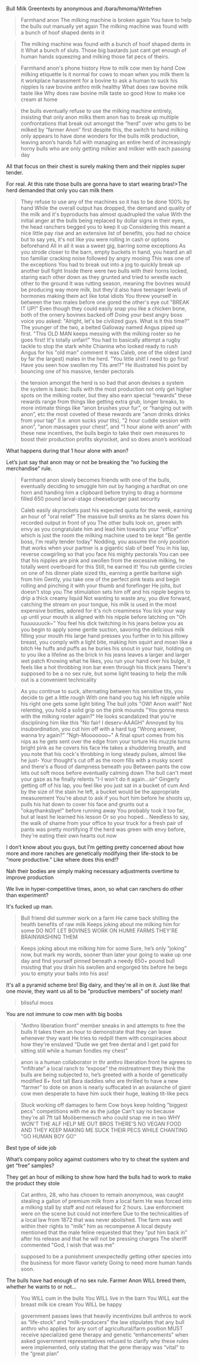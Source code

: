 Bull Milk Greentexts by anonymous and /bara/hmoma/Writefren

>Farmhand anon
>The milking machine is broken again
>You have to help the bulls out manually yet again
>The milking machine was found with a bunch of hoof shaped dents in it

>The milking machine was found with a bunch of hoof shaped dents in it
What a bunch of sluts. Those big bastards just cant get enough of human hands squeezing and milking those fat pecs of theirs.

>Farmhand anon's phone history
>How to milk cow men by hand
>Cow milking etiquette
>Is it normal for cows to moan when you milk them
>Is it workplace harassment for a bovine to ask a human to suck his nipples
>Is raw bovine anthro milk healthy
>What does raw bovine milk taste like
>Why does raw bovine milk taste so good
>How to make ice cream at home

>the bulls eventually refuse to use the milking machine entirely, insisting that only anon milks them
>anon has to break up multiple confrontations that break out amongst the “herd” over who gets to be milked by “farmer Anon” first 
>despite this, the switch to hand milking only appears to have done wonders for the bulls milk production, leaving anon’s hands full with managing an entire herd of increasingly horny bulls who are only getting milkier and milkier with each passing day

All that focus on their chest is surely making them and their nipples super tender.

For real. At this rate those bulls are gonna have to start wearing bras!>The herd demanded that only you can milk them

>They refuse to use any of the machines so it has to be done 100% by hand
>While the overall output has dropped, the demand and quality of the milk and it's byproducts has almost quadrupled the value
>With the initial anger at the bulls being replaced by dollar signs in their eyes, the head ranchers begged you to keep it up
>Considering this meant a nice little pay rise and an extensive list of benefits, you had no choice but to say yes, it's not like you were rolling in cash or options beforehand
>All in all it was a sweet gig, barring some exceptions
>As you strode closer to the barn, empty buckets in hand, you heard an all too familiar cracking noise followed by angry mooing
>This was one of the exceptions
>You had to break out into a jog to quickly break up another bull fight
>Inside there were two bulls with their horns locked, staring each other down as they grunted and tried to wrestle each other to the ground
>It was rutting season, meaning the bovines would be producing way more milk, but they'd also have teenager levels of hormones making them act like total idiots
>You threw yourself in between the two males before one gored the other's eye out
>"BREAK IT UP!"
>Even though they could easily snap you like a chicken bone, both of the ornery bovines backed off
>Doing your best angry boss voice you asked: "Alright, let's be civilized guys. What is it this time?"
>The younger of the two, a belted Galloway named Angus piped up first. "This OLD MAN keeps messing with the milking roster so he goes first! It's totally unfair!"
>You had to basically attempt a rugby tackle to stop the stark white Chianina who looked ready to rush Angus for his "old man" comment
>It was Caleb, one of the oldest (and by far the largest) males in the herd. "You little shit! I need to go first! Have you seen how swollen my Tits are!?" He illustrated his point by bouncing one of his massive, tender pectorals

>the tension amongst the herd is so bad that anon devises a system
>the system is basic: bulls with the most production not only get higher spots on the milking roster, but they also earn special “rewards” 
>these rewards range from things like getting extra grub, longer breaks, to more intimate things like “anon brushes your fur”, or “hanging out with anon”, etc
>the most coveted of these rewards are “anon drinks drinks from your tap” (I.e. anon sucks your tits), “2 hour cuddle session with anon”, “anon massages your chest”, and “1 hour alone with anon” 
>with these new incentives, the bulls begin to take their own measures to boost their production 
>profits skyrocket, and so does anon’s workload

What happens during that 1 hour alone with anon?

Let’s just say that anon may or not be breaking the “no fucking the merchandise” rule.

>Farmhand anon slowly becomes friends with one of the bulls, eventually deciding to smuggle him out by hanging a hardhat on one horn and handing him a clipboard before trying to drag a hormone filled 650 pound larval-stage cheeseburger past security

>Caleb easily skyrockets past his expected quota for the week, earning an hour of "oral relief"
>The massive bull smirks as he slams down his recorded output in front of you
>The other bulls look on, green with envy as you congratulate him and lead him towards your "office" which is just the room the milking machine used to be kept
>"Be gentle boss, I'm really tender today"
>Nodding, you assume the only position that works when your partner is a gigantic slab of beef
>You in his lap, reverse cowgirling so that you face his mighty pectorals
>You can see that his nipples are pink and swollen from the excessive milking, he totally went overboard for this
>Still, he earned it!
>You rub gentle circles on one of his dinner plate sized tits, earning a gentle baritone sigh from him
>Gently, you take one of the perfect pink teats and begin rolling and pinching it with your thumb and forefinger
>He jolts, but doesn't stop you
>The stimulation sets him off and his nipple begins to drip a thick creamy liquid
>Not wanting to waste any, you dive forward, catching the stream on your tongue, his milk is used in the most expensive bottles, adored for it's rich creaminess
>You lick your way up until your mouth is aligned with his nipple before latching on
>"Oh fuuuuuuuck~"
>You feel his dick twitching in his jeans below you as you begin to apply some gentle suction, savoring the delicious milk filling your mouth
>His large hand presses you further in to his pillowy breast, you comply with a light bite, making him squirt and moan like a bitch
>He huffs and puffs as he buries his snout in your hair, holding on to you like a lifeline as the brick in his jeans leaves a larger and larger wet patch
>Knowing what he likes, you run your hand over his bulge, it feels like a hot throbbing iron bar even through his thick jeans
>There's supposed to be a no sex rule, but some light teasing to help the milk out is a convenient technicality

>As you continue to suck, alternating between his sensitive tits, you decide to get a little rough
>With one hand you tug his left nipple while his right one gets some light biting
>The bull jolts "OW! Anon wait!"
>Not relenting, you hold a solid grip on the pink mounds
>"You gonna mess with the milking roster again?"
>He looks scandalized that you're disciplining him like this
>"No fair! I deserv-AAAGH" 
>Annoyed by his insubordination, you cut him off with a hard tug
>"Wrong answer, wanna try again?"
>"Ngh-Mooooooo~"
>A final spurt comes from his nips as he gets sent over the edge from your torture
>His muzzle turns bright pink as he covers his face
>He takes a shuddering breath, and you note that his cock's throbbing in long steady pulses, almost like he just-
>Your thought's cut off as the room fills with a musky scent and there's a flood of dampness beneath you
>Between pants the cow lets out soft moos before eventually calming down
>The bull can't meet your gaze as he finally relents "I-I won't do it again...sir"
>Gingerly getting off of his lap, you feel like you just sat in a bucket of cum
>And by the size of the stain he left, a bucket would be the appropriate measurement
>You're about to ask if you hurt him before he shoots up, pulls his hat down to cover his face and grunts out a "okaythanksbye!" before running away
>You probably took it too far, but at least he learned his lesson 
>Or so you hoped...
>Needless to say, the walk of shame from your office to your truck for a fresh pair of pants was pretty mortifying
>If the herd was green with envy before, they're eating their own hearts out now

I don’t know about you guys, but I’m getting pretty concerned about how more and more ranches are genetically modifying their life-stock to be “more productive.” Like where does this end!?

Nah their bodies are simply making necessary adjustments overtime to improve production

We live in hyper-competitive times, anon, so what can ranchers do other than experiment?

It's fucked up man.
>Bull friend did summer work on a farm
>He came back shilling the health benefits of raw milk
>Keeps joking about me milking him for some
DO NOT LET BOVINES WORK ON HUMIE FARMS THEY'RE BRAINWASHING THEM

>Keeps joking about me milking him for some
Sure, he’s only “joking” now, but mark my words, sooner than later your going to wake up one day and find yourself pinned beneath a needy 650+ pound bull insisting that you drain his swollen and engorged tits before he begs you to empty your balls into his ass!

It's all a pyramid scheme bro!
Big dairy, and they're all in on it. Just like that one movie, they want us all to be "productive members" of society man!

>blissful moos

You are not immune to cow men with big boobs

>"Anthro liberation front" member sneaks in and attempts to free the bulls
>It takes them an hour to demonstrate that they can leave whenever they want
>He tries to redpill them with conspiracies about how they're enslaved
>"Dude we get free dental and I get paid for sitting still while a human fondles my chest"

>anon is a human collaborator in thr anthro liberation front
>he agrees to “infiltrate” a local ranch to “expose” the mistreatment they think the bulls are being subjected to, 
>he’s greeted with a horde of genetically modified 8+ foot tall Bara daddies who are thrilled to have a new “farmer” to dote on 
>anon is nearly suffocated in an avalanche of giant cow men desperate to have him suck their huge, leaking tit-like pecs

>Stuck working off damages to farm
>Cow boys keep holding "biggest pecs" competitions with me as the judge
>Can't say no because they're all 7ft tall Moöbermensch who could snap me in two
WHY WON'T THE ALF HELP ME OUT BROS THERE'S NO VEGAN FOOD AND THEY KEEP MAKING ME SUCK THEIR PECS WHILE CHANTING "GO HUMAN BOY GO"

Best type of side job

What’s company policy against customers who try to cheat the system and get “free” samples?

They get an hour of milking to show how hard the bulls had to work to make the product they stole
>Cat anthro, 28, who has chosen to remain anonymous, was caught stealing a gallon of premium milk from a local farm
>He was forced into a milking stall by staff and not relased for 2 hours. Law enforcment were on the scene but could not interfere
>Due to the technicalities of a local law from 1872 that was never abolished. The farm was well within their rights to "milk" him as recompense
>A local deputy mentioned that the male feline requested that they "put him back in" after his release and that he will not be pressing charges
>The sheriff commented "God, I wish that was me"

>supposed to be a punishment
>unexpectedly getting other species into the business for more flavor variety
Going to need more human hands soon.

The bulls have had enough of no sex rule. Farmer Anon WILL breed them, whether he wants to or not…

>You WILL cum in the bulls
>You WILL live in the barn
>You WILL eat the breast milk ice cream
>You WILL be happy

>government passes laws that heavily incentivizes bull anthros to work as “life-stock” and “milk-producers”
>the law stipulates that any bull anthro who applies for any sort of agricultural/farm position MUST receive specialized gene therapy and genetic “enhancements” 
>when asked government representatives refused to clarify why these rules were implemented, only stating that the gene therapy was “vital” to the “great plan”